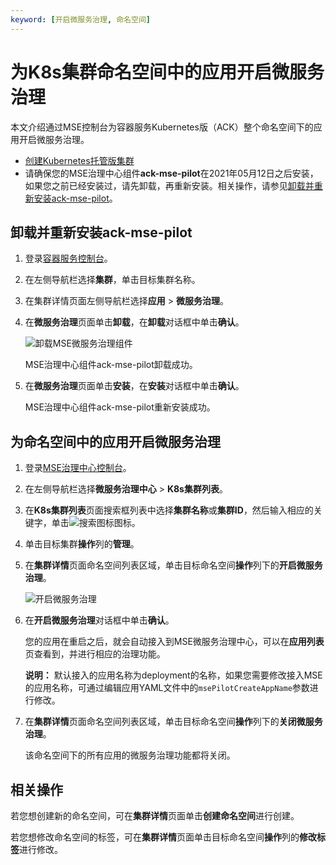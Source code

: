 ```yaml
---
keyword: [开启微服务治理, 命名空间]
---
```


# 为K8s集群命名空间中的应用开启微服务治理

本文介绍通过MSE控制台为容器服务Kubernetes版（ACK）整个命名空间下的应用开启微服务治理。

-   [创建Kubernetes托管版集群](/cn.zh-CN/Kubernetes集群用户指南/集群/创建集群/创建Kubernetes托管版集群.md)
-   请确保您的MSE治理中心组件**ack-mse-pilot**在2021年05月12日之后安装，如果您之前已经安装过，请先卸载，再重新安装。相关操作，请参见[卸载并重新安装ack-mse-pilot](#section_oss_xwp_7tr)。

## 卸载并重新安装ack-mse-pilot

1.  登录[容器服务控制台](https://cs.console.aliyun.com)。

2.  在左侧导航栏选择**集群**，单击目标集群名称。

3.  在集群详情页面左侧导航栏选择**应用** \> **微服务治理**。

4.  在**微服务治理**页面单击**卸载**，在**卸载**对话框中单击**确认**。

    ![卸载MSE微服务治理组件](https://static-aliyun-doc.oss-accelerate.aliyuncs.com/assets/img/zh-CN/9480080261/p272836.png)

    MSE治理中心组件ack-mse-pilot卸载成功。

5.  在**微服务治理**页面单击**安装**，在**安装**对话框中单击**确认**。

    MSE治理中心组件ack-mse-pilot重新安装成功。


## 为命名空间中的应用开启微服务治理

1.  登录[MSE治理中心控制台](https://mse.console.aliyun.com/?spm=a2c4g.11186623.2.13.f90a6a60WiEx0N#/msc/home)。

2.  在左侧导航栏选择**微服务治理中心** \> **K8s集群列表**。

3.  在**K8s集群列表**页面搜索框列表中选择**集群名称**或**集群ID**，然后输入相应的关键字，单击![搜索图标](https://static-aliyun-doc.oss-accelerate.aliyuncs.com/assets/img/zh-CN/9480080261/p272716.png)图标。

4.  单击目标集群**操作**列的**管理**。

5.  在**集群详情**页面命名空间列表区域，单击目标命名空间**操作**列下的**开启微服务治理**。

    ![开启微服务治理](https://static-aliyun-doc.oss-accelerate.aliyuncs.com/assets/img/zh-CN/9480080261/p272718.png)

6.  在**开启微服务治理**对话框中单击**确认**。

    您的应用在重启之后，就会自动接入到MSE微服务治理中心，可以在**应用列表**页查看到，并进行相应的治理功能。

    **说明：** 默认接入的应用名称为deployment的名称，如果您需要修改接入MSE的应用名称，可通过编辑应用YAML文件中的`msePilotCreateAppName`参数进行修改。

7.  在**集群详情**页面命名空间列表区域，单击目标命名空间**操作**列下的**关闭微服务治理**。

    该命名空间下的所有应用的微服务治理功能都将关闭。


## 相关操作

若您想创建新的命名空间，可在**集群详情**页面单击**创建命名空间**进行创建。

若您想修改命名空间的标签，可在**集群详情**页面单击目标命名空间**操作**列的**修改标签**进行修改。

